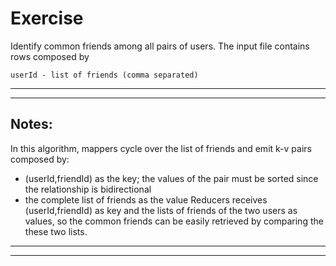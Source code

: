 # Exercise #
Identify common friends among all pairs of users.
The input file contains rows composed by
	
	userId - list of friends (comma separated)
   
- - - -
- - - -

## Notes: ##
In this algorithm, mappers cycle over the list of friends and emit k-v pairs composed by:
* (userId,friendId) as the key; the values of the pair must be sorted since the relationship is bidirectional
* the complete list of friends as the value
Reducers receives (userId,friendId) as key and the lists of friends of the two users as values, so the common friends can be easily retrieved by comparing the these two lists.
- - - - 
- - - - 
